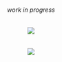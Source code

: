 <h6 align="center">  

work in progress

<h6 align="center">  
<img src="https://cdn.discordapp.com/attachments/1073026964409041017/1246436251683262495/IMG_1026.jpg?ex=665c61b8&is=665b1038&hm=4d90acf62112125c8718c29336c0c7f5d6418d9098261a7af47eb5681a58e658&"/>



<h6 align="center">  
<img src="https://eddsworld.co.uk/wp-content/uploads/2020/09/d15vyic-4da509fc-da6d-42e6-b6b8-fd9c14d8462e.jpg"/>
